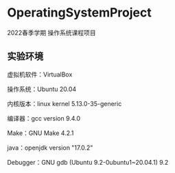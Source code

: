# OperatingSystemProject
2022春季学期 操作系统课程项目

## 实验环境
虚拟机软件：VirtualBox

操作系统：Ubuntu 20.04

内核版本：linux kernel 5.13.0-35-generic

编译器：gcc version 9.4.0

Make：GNU Make 4.2.1

java：openjdk version "17.0.2"

Debugger：GNU gdb (Ubuntu 9.2-0ubuntu1~20.04.1) 9.2
